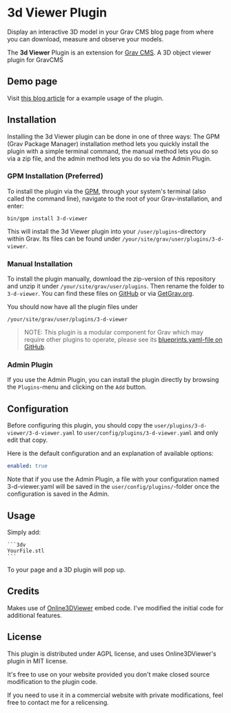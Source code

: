 # 3d Viewer Plugin

Display an interactive 3D model in your Grav CMS blog page from where you can download, measure and observe your models. 

The **3d Viewer** Plugin is an extension for [Grav CMS](http://github.com/getgrav/grav). A 3D object viewer plugin for GravCMS

## Demo page

Visit [this blog article](https://blog.cyril.by/en/documentation/3d%20models/filament-detector) for a example usage of the plugin.

## Installation

Installing the 3d Viewer plugin can be done in one of three ways: The GPM (Grav Package Manager) installation method lets you quickly install the plugin with a simple terminal command, the manual method lets you do so via a zip file, and the admin method lets you do so via the Admin Plugin.

### GPM Installation (Preferred)

To install the plugin via the [GPM](http://learn.getgrav.org/advanced/grav-gpm), through your system's terminal (also called the command line), navigate to the root of your Grav-installation, and enter:

    bin/gpm install 3-d-viewer

This will install the 3d Viewer plugin into your `/user/plugins`-directory within Grav. Its files can be found under `/your/site/grav/user/plugins/3-d-viewer`.

### Manual Installation

To install the plugin manually, download the zip-version of this repository and unzip it under `/your/site/grav/user/plugins`. Then rename the folder to `3-d-viewer`. You can find these files on [GitHub](https://github.com/x-ryl669/grav-plugin-3-d-viewer) or via [GetGrav.org](http://getgrav.org/downloads/plugins#extras).

You should now have all the plugin files under

    /your/site/grav/user/plugins/3-d-viewer
	
> NOTE: This plugin is a modular component for Grav which may require other plugins to operate, please see its [blueprints.yaml-file on GitHub](https://github.com/x-ryl669/grav-plugin-3-d-viewer/blob/master/blueprints.yaml).

### Admin Plugin

If you use the Admin Plugin, you can install the plugin directly by browsing the `Plugins`-menu and clicking on the `Add` button.

## Configuration

Before configuring this plugin, you should copy the `user/plugins/3-d-viewer/3-d-viewer.yaml` to `user/config/plugins/3-d-viewer.yaml` and only edit that copy.

Here is the default configuration and an explanation of available options:

```yaml
enabled: true
```

Note that if you use the Admin Plugin, a file with your configuration named 3-d-viewer.yaml will be saved in the `user/config/plugins/`-folder once the configuration is saved in the Admin.



## Usage

Simply add:

````
```3dv
YourFile.stl
```
````

To your page and a 3D plugin will pop up.

## Credits

Makes use of [Online3DViewer](https://github.com/kovacsv/Online3DViewer) embed code. I've modified the initial code for additional features.

## License

This plugin is distributed under AGPL license, and uses Online3DViewer's plugin in MIT license. 

It's free to use on your website provided you don't make closed source modification to the plugin code. 

If you need to use it in a commercial website with private modifications, feel free to contact me for a relicensing.


